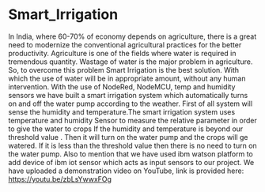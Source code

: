 # Smart_Irrigation
In India, where 60-70% of economy depends on agriculture, there is a great need to modernize the conventional agricultural practices for the better productivity. 
Agriculture is one of the fields where water is required in tremendous quantity. Wastage of water is the major problem in agriculture. 
So, to overcome this problem Smart Irrigation is the best solution. With which the use of water will be in appropriate amount, without any human intervention. 
With the use of NodeRed, NodeMCU, temp and humidity sensors we have built a smart irrigation system which automatically turns on and off the water pump according to the weather.
First of all system will sense the humidity and temperature.The smart irrigation system uses temperature and humidity Sensor to measure the relative parameter in order to 
give the water to crops If the humidity and temperature is beyond our threshold value . Then it will turn on the water pump and the crops will ge watered. 
If it is less than the threshold value then there is no need to turn on the water pump.
Also to mention that we have used ibm watson platform to add device of ibm iot sensor which acts as input sensors to our project.
We have uploaded a demonstration video on YouTube, link is provided here: https://youtu.be/zbLsYwwxFOg
